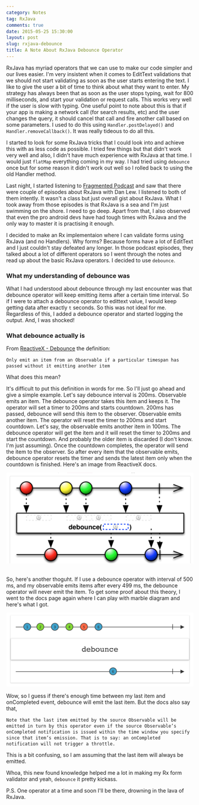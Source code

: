 ```yaml
---
category: Notes
tag: RxJava
comments: true
date: 2015-05-25 15:30:00
layout: post
slug: rxjava-debounce
title: A Note About RxJava Debounce Operator
---
```


RxJava has myriad operators that we can use to make our code simpler and our lives easier. I'm very insistent when it comes to EditText validations that we should not start validating as soon as the user starts entering the text. I like to give the user a bit of time to think about what they want to enter. My strategy has always been that as soon as the user stops typing, wait for 800 milliseconds, and start your validation or request calls. This works very well if the user is slow with typing. One useful point to note about this is that if your app is making a network call (for search results, etc) and the user changes the query, it should cancel that call and fire another call based on some parameters. I used to do this using `Handler.postDelayed()` and `Handler.removeCallback()`. It was really tideous to do all this.

I started to look for some RxJava tricks that I could look into and achieve this with as less code as possible. I tried few things but that didn't work very well and also, I didn't have much experience with RxJava at that time. I would just `flatMap` everything coming in my way. I had tried using `debounce` once but for some reason it didn't work out well so I rolled back to using the old Handler method.

Last night, I started listening to [Fragmented Podcast](http://fragmentedpodcast.com/) and saw that there were couple of episodes about RxJava with Dan Lew. I listened to both of them intently. It wasn't a class but just overall gist about RxJava. What I took away from those episodes is that RxJava is a sea and I'm just swimming on the shore. I need to go deep. Apart from that, I also observed that even the pro android devs have had tough times with RxJava and the only way to master it is practising it enough.

I decided to make an Rx implementaion where I can validate forms using RxJava (and no Handlers). Why forms? Because forms have a lot of EditText and I just couldn't stay defeated any longer. In those podcast episodes, they talked about a lot of different operators so I went through the notes and read up about the basic RxJava operators. I decided to use `debounce`.

### What my understanding of debounce was

What I had understood about debounce through my last encounter was that debounce operator will keep emitting items after a certain time interval. So if I were to attach a debounce operator to edittext value, I would keep getting data after exactly `t` seconds. So this was not ideal for me. Regardless of this, I added a debounce operator and started logging the output. And, I was shocked!

### What debounce actually is

From [ReactiveX - Debounce](http://reactivex.io/documentation/operators/debounce.html) the definition:

    Only emit an item from an Observable if a particular timespan has passed without it emitting another item

What does this mean?

It's difficult to put this definition in words for me. So I'll just go ahead and give a simple example. Let's say debounce interval is 200ms. Observable emits an item. The debounce operator takes this item and keeps it. The operator will set a timer to 200ms and starts countdown. 200ms has passed, debounce will send this item to the observer.
Observable emits another item. The operator will reset the timer to 200ms and start countdown. Let's say, the observable emits another item in 100ms. The debounce operator will get the item and it will reset the timer to 200ms and start the countdown. And probably the older item is discarded (I don't know. I'm just assuming). Once the countdown completes, the operator will send the item to the observer. So after every item that the observable emits, debounce operator resets the timer and sends the latest item only when the countdown is finished. Here's an image from ReactiveX docs.

![Debounce Throttle](/assets/images/rxjava-debounce-1.png)

<br/>
So, here's another thoguht. If I use a debounce operator with interval of 500 ms, and my observable emits items after every 499 ms, the debounce operator will never emit the item. To get some proof about this theory, I went to the docs page again where I can play with marble diagram and here's what I got.

![Debounce No Emission](/assets/images/rxjava-debounce-2.png)

Wow, so I guess if there's enough time between my last item and onCompleted event, debounce will emit the last item. But the docs also say that,

    Note that the last item emitted by the source Observable will be emitted in turn by this operator even if the source Observable’s onCompleted notification is issued within the time window you specify since that item’s emission. That is to say: an onCompleted notification will not trigger a throttle.

This is a bit confusing, so I am assuming that the last item will always be emitted.

Whoa, this new found knowledge helped me a lot in making my Rx form validator and yeah, `debounce` it pretty kickass.

P.S. One operator at a time and soon I'll be there, drowning in the lava of RxJava.